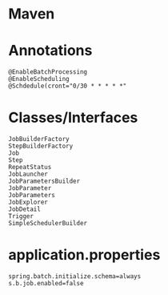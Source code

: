 # Maven

# Annotations
    @EnableBatchProcessing
    @EnableScheduling
    @Schdedule(cront="0/30 * * * * *"


# Classes/Interfaces
    JobBuilderFactory
    StepBuilderFactory
    Job
    Step
    RepeatStatus
    JobLauncher
    JobParametersBuilder
    JobParameter
    JobParameters
    JobExplorer
    JobDetail
    Trigger
    SimpleSchedulerBuilder




# application.properties
    spring.batch.initialize.schema=always
    s.b.job.enabled=false

